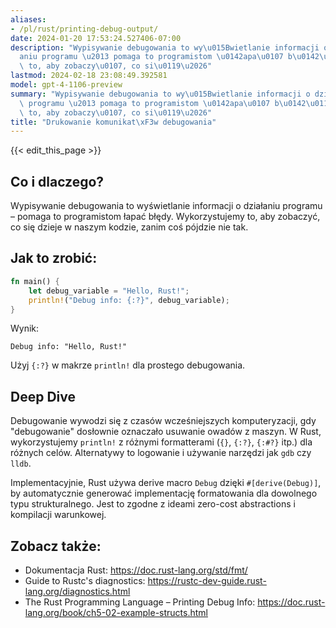 ```yaml
---
aliases:
- /pl/rust/printing-debug-output/
date: 2024-01-20 17:53:24.527406-07:00
description: "Wypisywanie debugowania to wy\u015Bwietlanie informacji o dzia\u0142\
  aniu programu \u2013 pomaga to programistom \u0142apa\u0107 b\u0142\u0119dy. Wykorzystujemy\
  \ to, aby zobaczy\u0107, co si\u0119\u2026"
lastmod: 2024-02-18 23:08:49.392581
model: gpt-4-1106-preview
summary: "Wypisywanie debugowania to wy\u015Bwietlanie informacji o dzia\u0142aniu\
  \ programu \u2013 pomaga to programistom \u0142apa\u0107 b\u0142\u0119dy. Wykorzystujemy\
  \ to, aby zobaczy\u0107, co si\u0119\u2026"
title: "Drukowanie komunikat\xF3w debugowania"
---
```


{{< edit_this_page >}}

## Co i dlaczego?
Wypisywanie debugowania to wyświetlanie informacji o działaniu programu – pomaga to programistom łapać błędy. Wykorzystujemy to, aby zobaczyć, co się dzieje w naszym kodzie, zanim coś pójdzie nie tak.

## Jak to zrobić:
```Rust
fn main() {
    let debug_variable = "Hello, Rust!";
    println!("Debug info: {:?}", debug_variable);
}
```
Wynik:
```
Debug info: "Hello, Rust!"
```
Użyj `{:?}` w makrze `println!` dla prostego debugowania.

## Deep Dive
Debugowanie wywodzi się z czasów wcześniejszych komputeryzacji, gdy "debugowanie" dosłownie oznaczało usuwanie owadów z maszyn. W Rust, wykorzystujemy `println!` z różnymi formatterami (`{}`, `{:?}`, `{:#?}` itp.) dla różnych celów. Alternatywy to logowanie i używanie narzędzi jak `gdb` czy `lldb`.

Implementacyjnie, Rust używa derive macro `Debug` dzięki `#[derive(Debug)]`, by automatycznie generować implementację formatowania dla dowolnego typu strukturalnego. Jest to zgodne z ideami zero-cost abstractions i kompilacji warunkowej.

## Zobacz także:
- Dokumentacja Rust: https://doc.rust-lang.org/std/fmt/
- Guide to Rustc's diagnostics: https://rustc-dev-guide.rust-lang.org/diagnostics.html
- The Rust Programming Language – Printing Debug Info: https://doc.rust-lang.org/book/ch5-02-example-structs.html
